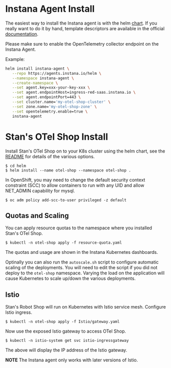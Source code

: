 # Instana Agent Install

The easiest way to install the Instana agent is with the helm [chart](https://hub.helm.sh/charts/stable/instana-agent). If you really want to do it by hand, template descriptors are available in the official [documentation](https://docs.instana.io/ecosystem/kubernetes/).

Please make sure to enable the OpenTelemetry collector endpoint on the Instana Agent.

Example:

```bash
helm install instana-agent \
   --repo https://agents.instana.io/helm \
   --namespace instana-agent \
   --create-namespace \
   --set agent.key=xxx-your-key-xxx \
   --set agent.endpointHost=ingress-red-saas.instana.io \
   --set agent.endpointPort=443 \
   --set cluster.name='my-otel-shop-cluster' \
   --set zone.name='my-otel-shop-zone' \
   --set opentelemetry.enable=true \
   instana-agent
```

# Stan's OTel Shop Install

Install Stan's OTel Shop on to your K8s cluster using the helm chart, see the [README](helm/README.md) for details of the various options.

```shell
$ cd helm
$ helm install --name otel-shop --namespace otel-shop .
```

In OpenShift, you may need to change the default security context constraint (SCC) to allow containers to run with any UID and allow NET_ADMIN capability for mysql.
```shell
$ oc adm policy add-scc-to-user privileged -z default
```

## Quotas and Scaling

You can apply resource quotas to the namespace where you installed Stan's OTel Shop.

```shell
$ kubectl -n otel-shop apply -f resource-quota.yaml
```

The quotas and usage are shown in the Instana Kubernetes dashboards.

Optinally you can also run the `autoscale.sh` script to configure automatic scaling of the deployments. You will need to edit the script if you did not deploy to the `otel-shop` namespace. Varying the load on the application will cause Kubernetes to scale up/down the various deployments.

## Istio

Stan's Robot Shop will run on Kubernetes with Istio service mesh. Configure Istio ingress.

```shell
$ kubectl -n otel-shop apply -f Istio/gateway.yaml
```

Now use the exposed Istio gateway to access OTel Shop.

```shell
$ kubectl -n istio-system get svc istio-ingressgateway
```

The above will display the IP address of the Istio gateway.

**NOTE** The Instana agent only works with later versions of Istio.
